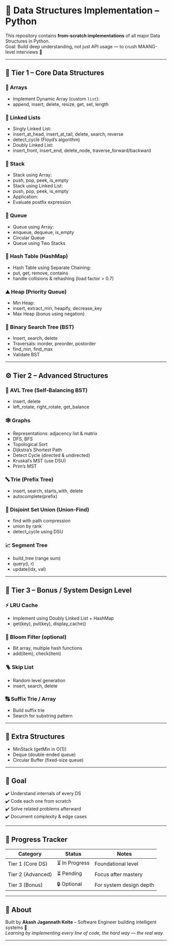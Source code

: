 # 🧠 Data Structures Implementation – Python

This repository contains **from-scratch implementations** of all major Data Structures in Python.  
Goal: Build deep understanding, not just API usage — to crush MAANG-level interviews 💪  

---

## 📘 Tier 1 – Core Data Structures

### 🧱 Arrays
-  Implement Dynamic Array (custom `list`):
  -  append, insert, delete, resize, get, set, length

### 🔗 Linked Lists
-  Singly Linked List:
  -  insert_at_head, insert_at_tail, delete, search, reverse
  -  detect_cycle (Floyd’s algorithm)
-  Doubly Linked List:
  -  insert_front, insert_end, delete_node, traverse_forward/backward

### 🥞 Stack
-  Stack using Array:
  -  push, pop, peek, is_empty
-  Stack using Linked List:
  -  push, pop, peek, is_empty
-  Application:
  -  Evaluate postfix expression

### 🧾 Queue
-  Queue using Array:
  -  enqueue, dequeue, is_empty
-  Circular Queue
-  Queue using Two Stacks

### 🧮 Hash Table (HashMap)
-  Hash Table using Separate Chaining:
  -  put, get, remove, contains
  -  handle collisions & rehashing (load factor > 0.7)

### ⛰️ Heap (Priority Queue)
-  Min Heap:
  -  insert, extract_min, heapify, decrease_key
-  Max Heap (bonus using negation)

### 🌲 Binary Search Tree (BST)
-  Insert, search, delete
-  Traversals: inorder, preorder, postorder
-  find_min, find_max
-  Validate BST

---

## ⚙️ Tier 2 – Advanced Structures

### 🌳 AVL Tree (Self-Balancing BST)
-  insert, delete
-  left_rotate, right_rotate, get_balance

### 🕸️ Graphs
-  Representations: adjacency list & matrix
-  DFS, BFS
-  Topological Sort
-  Dijkstra’s Shortest Path
-  Detect Cycle (directed & undirected)
-  Kruskal’s MST (use DSU)
-  Prim’s MST

### 🔤 Trie (Prefix Tree)
-  insert, search, starts_with, delete
-  autocomplete(prefix)

### 🔗 Disjoint Set Union (Union-Find)
-  find with path compression
-  union by rank
-  detect_cycle using DSU

### 📈 Segment Tree
-  build_tree (range sum)
-  query(l, r)
-  update(idx, val)

---

## 🚀 Tier 3 – Bonus / System Design Level

### ⚡ LRU Cache
-  Implement using Doubly Linked List + HashMap
-  get(key), put(key), display_cache()

### 🌸 Bloom Filter (optional)
-  Bit array, multiple hash functions
-  add(item), check(item)

### 🪜 Skip List
-  Random level generation
-  insert, search, delete

### 🔠 Suffix Trie / Array
-  Build suffix trie
-  Search for substring pattern

---

## 🧩 Extra Structures
-  MinStack (getMin in O(1))
-  Deque (double-ended queue)
-  Circular Buffer (fixed-size queue)

---

## 🎯 Goal
✔️ Understand internals of every DS  
✔️ Code each one from scratch  
✔️ Solve related problems afterward  
✔️ Document complexity & edge cases  

---

## 🏁 Progress Tracker
| Category | Status | Notes |
|-----------|---------|-------|
| Tier 1 (Core DS) | ⏳ In Progress | Foundational level |
| Tier 2 (Advanced) | ⏳ Pending | Focus after mastery |
| Tier 3 (Bonus) | 🔒 Optional | For system design depth |

---

## 💬 About
Built by **Akash Jagannath Kolte** – Software Engineer building intelligent systems 🚀  
*Learning by implementing every line of code, the hard way — the real way.*

---
